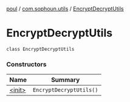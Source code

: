 [poul](../../index.md) / [com.sophoun.utils](../index.md) / [EncryptDecryptUtils](./index.md)

# EncryptDecryptUtils

`class EncryptDecryptUtils`

### Constructors

| Name | Summary |
|---|---|
| [&lt;init&gt;](-init-.md) | `EncryptDecryptUtils()` |
